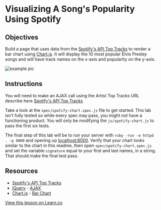 # Visualizing A Song's Popularity Using Spotify

## Objectives

Build a page that uses data from the [Spotify's API Top Tracks](https://developer.spotify.com/web-api/get-artists-top-tracks/) to render a bar chart using [Chart.js](http://chartkick.com/). It will display the 10 most popular Elvis Presley songs and will have track names on the x-axis and popularity on the y-axis.

![example pic](https://github.com/learn-co-curriculum/js-apis-lab/img/example.png "Pic of Example")

## Instructions

You will need to make an AJAX call using the Artist Top Tracks URL describe here [Spotify's API Top Tracks](https://developer.spotify.com/web-api/get-artists-top-tracks/)

Take a look at the `spec/spotify-chart.spec.js` file to get started. This lab isn't fully tested so while every spec may pass, you might not have a functioning product. You will only be modifying the `js/spotify-chart.js` to pass the first six tests.

The final step of this lab will be to run your server with `ruby -run -e httpd . -p 8000` and opening up [localhost:8000](http://localhost:8000/). Verify that your chart looks similar to the chart in this readme, then open `spec/spotify-chart.spec.js` and set the variable `signature` equal to your first and last names, in a string. That should make the final test pass.

## Resources

* [Spotify's API Top Tracks](https://developer.spotify.com/web-api/get-artists-top-tracks/)
* [jQuery](http://api.jquery.com/) - [AJAX](http://api.jquery.com/jquery.ajax/)
* [Chart.js](http://www.chartjs.org/docs/#getting-started) - [Bar Chart](http://www.chartjs.org/docs/#bar-chart-example-usage)

<a href='https://learn.co/lessons/js-spotify-api-ajax' data-visibility='hidden'>View this lesson on Learn.co</a>
